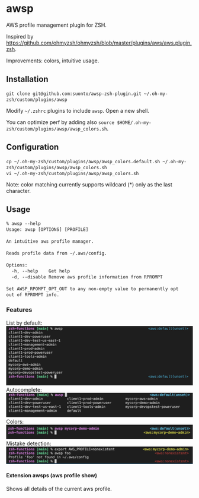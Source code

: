 # awsp

AWS profile management plugin for ZSH.

Inspired by https://github.com/ohmyzsh/ohmyzsh/blob/master/plugins/aws/aws.plugin.zsh.

Improvements: colors, intuitive usage.

## Installation
```
git clone git@github.com:suonto/awsp-zsh-plugin.git ~/.oh-my-zsh/custom/plugins/awsp
```
Modify `~/.zshrc` plugins to include `awsp`. Open a new shell.

You can optimize perf by adding also `source $HOME/.oh-my-zsh/custom/plugins/awsp/awsp_colors.sh`.

## Configuration
```
cp ~/.oh-my-zsh/custom/plugins/awsp/awsp_colors.default.sh ~/.oh-my-zsh/custom/plugins/awsp/awsp_colors.sh
vi ~/.oh-my-zsh/custom/plugins/awsp/awsp_colors.sh
```
Note: color matching currently supports wildcard (*) only as the last character.

## Usage
```
% awsp --help
Usage: awsp [OPTIONS] [PROFILE]

An intuitive aws profile manager.

Reads profile data from ~/.aws/config.

Options:
  -h, --help    Get help
  -d, --disable Remove aws profile information from RPROMPT

Set AWSP_RPOMPT_OPT_OUT to any non-empty value to permanently opt
out of RPROMPT info.
```

### Features
List by default:
![default](pics/default.png)
Autocomplete:
![autocomplete](pics/autocomplete.png)
Colors:
![colors](pics/colors.png)
Mistake detection:
![errors](pics/errors.png)

#### Extension awsps (aws profile show)
Shows all details of the current aws profile.
